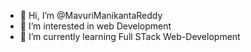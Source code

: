- 👋 Hi, I’m @MavuriManikantaReddy
- 👀 I’m interested in web Development
- 🌱 I’m currently learning Full STack Web-Development

<!---
MavuriManikantaReddy/MavuriManikantaReddy is a ✨ special ✨ repository because its `README.md` (this file) appears on your GitHub profile.
You can click the Preview link to take a look at your changes.
--->
